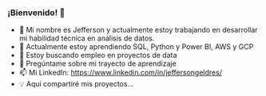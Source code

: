 ### ¡Bienvenido! 👋

- 🔭 Mi nombre es Jefferson y actualmente estoy trabajando en desarrollar mi habilidad técnica en análisis de datos.
- 🌱 Actualmente estoy aprendiendo SQL, Python y Power BI, AWS y GCP
- 👯 Estoy buscando empleo en proyectos de data
- 💬 Pregúntame sobre mi trayecto de aprendizaje
- 📫 Mi LinkedIn: https://www.linkedin.com/in/jeffersongeldres/
- 💡 Aquí compartiré mis proyectos...
